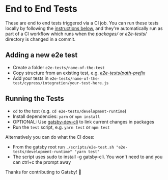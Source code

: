 # End to End Tests

These are end to end tests triggered via a CI job. You can run these tests locally by following the [instructions below](#running-the-tests), and they're automatically run as part of a CI workflow which runs when the _packages/_ or _e2e-tests/_ directory is changed in a commit.

## Adding a new e2e test

- Create a folder `e2e-tests/name-of-the-test`
- Copy structure from an existing test, e.g. [_e2e-tests/path-prefix_](./path-prefix/)
- Add your tests in `e2e-tests/name-of-the-test/cypress/integration/your-test-here.js`

## Running the Tests

- `cd` to the test (e.g. `cd e2e-tests/development-runtime`)
- Install dependencies: `yarn` or `npm install`
- OPTIONAL: Use [gatsby-dev-cli][gatsby-dev-cli] to link current changes in packages
- Run the `test` script, e.g. `yarn test` or `npm test`

Alternatively you can do what the CI does:

- From the gatsby root run `./scripts/e2e-test.sh "e2e-tests/development-runtime" "yarn test"`
- The script uses sudo to install -g gatsby-cli. You won't need to and you can ctrl+c the prompt away

Thanks for contributing to Gatsby! 💜

[gatsby-dev-cli]: https://github.com/gatsbyjs/gatsby/tree/master/packages/gatsby-dev-cli
